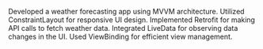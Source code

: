 Developed a weather forecasting app using MVVM architecture.
Utilized ConstraintLayout for responsive UI design.
Implemented Retrofit for making API calls to fetch weather data.
Integrated LiveData for observing data changes in the UI.
Used ViewBinding for efficient view management.
